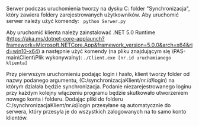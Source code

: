 Serwer podczas uruchomienia tworzy na dysku C: folder "Synchronizacja", który zawiera foldery zarejestrowanych użytkowników.
Aby uruchomić serwer należy użyć komendy:
	` python Serwer.py`
	
Aby uruchomić klienta należy zainstalować .NET 5.0 Runtime (https://aka.ms/dotnet-core-applaunch?framework=Microsoft.NETCore.App&framework_version=5.0.0&arch=x64&rid=win10-x64)
a następnie użyć komendy (na pliku znajdującym się \PAS-main\Client\Plik wykonywalny):
	`./Client.exe [nr.id uruchamianego klienta]`

Przy pierwszym uruchomieniu podając login i hasło, klient tworzy folder od nazwy podanego argumentu, (C:/synchronizacjaKlient/_nr.id_/login) na którym działała będzie synchronizacja.
Podanie niezarejestrowanego loginu przy każdym kolejny włączeniu programu będzie skutkowało utworzeniem nowego konta i folderu.
Dodając pliki do folderu C:/synchronizacjaKlient/_nr.id_/login przesyłane są automatycznie do serwera, który przesyła je do wszystkich zalogowanych na to samo konto klientów.
